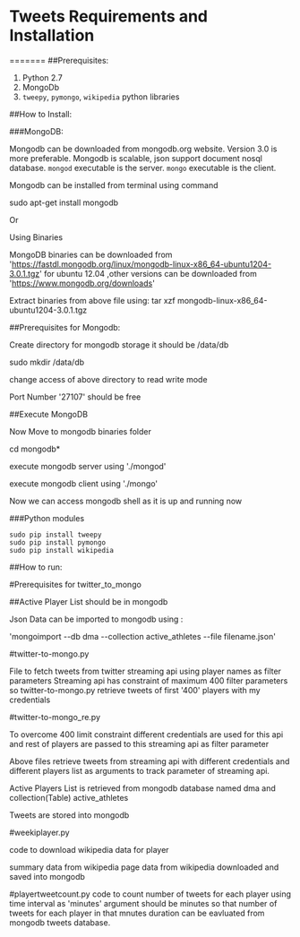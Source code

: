 # Tweets Requirements and Installation
=======
##Prerequisites:

1. Python 2.7
1. MongoDb
1. `tweepy`, `pymongo`, `wikipedia` python libraries

##How to Install:

###MongoDB:

Mongodb can be downloaded from mongodb.org website.  Version 3.0 is more preferable.  Mongodb is scalable, json support document nosql database.  `mongod` executable is the server.  `mongo` executable is the client. 

Mongodb can be installed from terminal using command

sudo apt-get install mongodb

Or 

Using Binaries  

MongoDB binaries can be downloaded from 'https://fastdl.mongodb.org/linux/mongodb-linux-x86_64-ubuntu1204-3.0.1.tgz' for ubuntu 12.04 ,other versions can be downloaded from 'https://www.mongodb.org/downloads'

Extract binaries from above file using:
tar xzf  mongodb-linux-x86_64-ubuntu1204-3.0.1.tgz

##Prerequisites for Mongodb:

Create directory for mongodb storage it should be /data/db

sudo mkdir /data/db

change access of above directory to read write mode

Port Number '27107' should be free

##Execute MongoDB

Now Move to mongodb binaries folder 

cd mongodb*

execute mongodb server using
'./mongod'

execute mongodb client using
'./mongo'

Now we can access mongodb shell as it is up and running now


###Python modules

    sudo pip install tweepy
    sudo pip install pymongo
    sudo pip install wikipedia

##How to run:

#Prerequisites for twitter_to_mongo

##Active Player List should be in mongodb

Json Data can be imported to mongodb using :

'mongoimport --db dma --collection active_athletes --file filename.json'


#twitter-to-mongo.py 

File to fetch tweets from twitter streaming api using player names as filter parameters 
Streaming api has constraint of maximum 400 filter parameters so twitter-to-mongo.py retrieve tweets of first '400' players with my credentials

#twitter-to-mongo_re.py 

To overcome 400 limit constraint different credentials are used for this api and rest of players are passed to this streaming api as filter parameter 

Above files retrieve tweets from streaming api with different credentials and different players list as arguments to track parameter of streaming api.

Active Players List is retrieved from mongodb database named dma and collection(Table) active_athletes 

Tweets are stored into mongodb

#weekiplayer.py

code to download wikipedia data for player

summary data from wikipedia
page data from wikipedia downloaded and saved into mongodb

#playertweetcount.py
code to count number of tweets for each player using time interval as 'minutes' 
argument should be minutes so that number of tweets for each player in that mnutes duration can be eavluated from mongodb tweets database.



